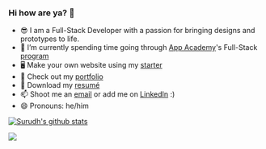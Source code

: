 ### Hi how are ya? 👋

- 😎 I am a Full-Stack Developer with a passion for bringing designs and prototypes to life.
- 🌱 I’m currently spending time going through [App Academy](https://www.appacademy.io/)'s Full-Stack [program](https://open.appacademy.io/)
- 🖥 Make your own website using my [starter](https://www.gatsbyjs.com/starters/surudhb/gatsby-personal-site-template)
- 📝 Check out my [portfolio](https://surudhb.github.io)
- 📜 Download my [resumé](https://surudhb.github.io/surudh_bhutani_resume.pdf)
- 📫 Shoot me an [email](mailto:surudhb@gmail.com) or add me on [LinkedIn](https://www.linkedin.com/in/surudh-bhutani) :)
- 😄 Pronouns: he/him


[![Surudh's github stats](https://github-readme-stats.vercel.app/api?username=surudhb&theme=cobalt)](https://github.com/anuraghazra/github-readme-stats)

![](https://komarev.com/ghpvc/?username=surudhb)

<!--
**surudhb/surudhb** is a ✨ _special_ ✨ repository because its `README.md` (this file) appears on your GitHub profile.

Here are some ideas to get you started:

- 🔭 I’m currently working on ...
- 🌱 I’m currently learning ...
- 👯 I’m looking to collaborate on ...
- 🤔 I’m looking for help with ...
- 💬 Ask me about ...
- 📫 How to reach me: ...
- 😄 Pronouns: ...
- ⚡ Fun fact: ...
-->
